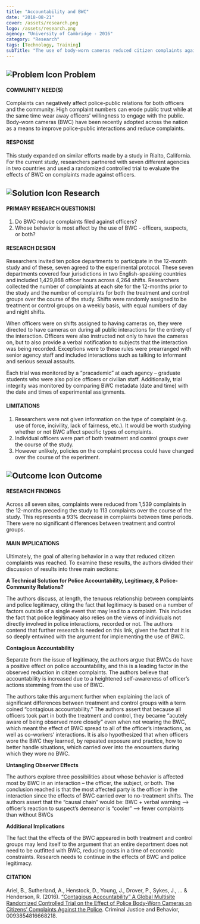 ```yaml
---
title: "Accountability and BWC"
date: "2018-08-21"
cover: /assets/research.png
logo: /assets/research.png
agency: "University of Cambridge - 2016"
category: "Research"
tags: [Technology, Training]
subTitle: "The use of body-worn cameras reduced citizen complaints against police in a multisite randomized controlled trial."
---
```


## ![Problem Icon](https://github.com/google/material-design-icons/raw/master/alert/1x_web/ic_error_outline_black_48dp.png "Problem") Problem

 #### COMMUNITY NEED(S)
 Complaints can negatively affect police-public relations for both officers and the community. High complaint numbers can erode public trust while at the same time wear away officers’ willingness to engage with the public. Body-worn cameras (BWC) have been recently adopted across the nation as a means to improve police-public interactions and reduce complaints.

#### RESPONSE
 This study expanded on similar efforts made by a study in Rialto, California. For the current study, researchers partnered with seven different agencies in two countries and used a randomized controlled trial to evaluate the effects of BWC on complaints made against officers.

## ![Solution Icon](https://github.com/google/material-design-icons/raw/master/action/1x_web/ic_lightbulb_outline_black_48dp.png "Solution") Research

#### PRIMARY RESEARCH QUESTION(S)
 1. Do BWC reduce complaints filed against officers?
 2. Whose behavior is most affect by the use of BWC - officers, suspects, or both?

#### RESEARCH DESIGN
Researchers invited ten police departments to participate in the 12-month study and of these, seven agreed to the experimental protocol. These seven departments covered four jurisdictions in two English-speaking countries and included 1,429,868 officer hours across 4,264 shifts. Researchers collected the number of complaints at each site for the 12-months prior to the study and the number of complaints for both the treatment and control groups over the course of the study.  Shifts were randomly assigned to be treatment or control groups on a weekly basis, with equal numbers of day and night shifts.

When officers were on shifts assigned to having cameras on, they were directed to have cameras on during all public interactions for the entirety of the interaction. Officers were also instructed not only to have the cameras on, but to also provide a verbal notification to subjects that the interaction was being recorded. Exceptions were to these rules were prearranged with senior agency staff and included interactions such as talking to informant and serious sexual assaults.

Each trial was monitored by a “pracademic” at each agency – graduate students who were also police officers or civilian staff. Additionally, trial integrity was monitored by comparing BWC metadata (date and time) with the date and times of experimental assignments.

#### LIMITATIONS
1. Researchers were not given information on the type of complaint (e.g. use of force, incivility, lack of fairness, etc.). It would be worth studying whether or not BWC affect specific types of complaints.
2. Individual officers were part of both treatment and control groups over the course of the study.
3. However unlikely, policies on the complaint process could have changed over the course of the experiment.

## ![Outcome Icon](https://github.com/google/material-design-icons/raw/master/action/1x_web/ic_view_list_black_48dp.png "Outcome") Outcome

#### RESEARCH FINDINGS
Across all seven sites, complaints were reduced from 1,539 complaints in the 12-months preceding the study to 113 complaints over the course of the study. This represents a 93% decrease in complaints between time periods. There were no significant differences between treatment and control groups.

#### MAIN IMPLICATIONS
Ultimately, the goal of altering behavior in a way that reduced citizen complaints was reached. To examine these results, the authors divided their discussion of results into three main sections:

**A Technical Solution for Police Accountability, Legitimacy, & Police-Community Relations?**

The authors discuss, at length, the tenuous relationship between complaints and police legitimacy, citing the fact that legitimacy is based on a number of factors outside of a single event that may lead to a complaint. This includes the fact that police legitimacy also relies on the views of individuals not directly involved in police interactions, recorded or not. The authors contend that further research is needed on this link, given the fact that it is so deeply entwined with the argument for implementing the use of BWC.

**Contagious Accountability**

Separate from the issue of legitimacy, the authors argue that BWCs do have a positive effect on police accountability, and this is a leading factor in the observed reduction in citizen complaints. The authors believe that accountability is increased due to a heightened self-awareness of officer’s actions stemming from the use of BWC.

The authors take this argument further when explaining the lack of significant differences between treatment and control groups with a term coined “contagious accountability.” The authors assert that because all officers took part in both the treatment and control, they became “acutely aware of being observed more closely” even when not wearing the BWC, which meant the effect of BWC spread to all of the officer’s interactions, as well as co-workers’ interactions. It is also hypothesized that when officers wore the BWC they learned, by repeated exposure and practice, how to better handle situations, which carried over into the encounters during which they wore no BWC.

**Untangling Observer Effects**

The authors explore three possibilities about whose behavior is affected most by BWC in an interaction – the officer, the subject, or both. The conclusion reached is that the most affected party is the officer in the interaction since the effects of BWC carried over to no-treatment shifts. The authors assert that the “causal chain” would be:
BWC + verbal warning --> officer’s reaction to suspect’s demeanor is “cooler” --> fewer complaints than without BWCs

**Additional Implications**

The fact that the effects of the BWC appeared in both treatment and control groups may lend itself to the argument that an entire department does not need to be outfitted with BWC, reducing costs in a time of economic constraints. Research needs to continue in the effects of BWC and police legitimacy.
#### CITATION
Ariel, B., Sutherland, A., Henstock, D., Young, J., Drover, P., Sykes, J., ... & Henderson, R. (2016). [“Contagious Accountability” A Global Multisite Randomized Controlled Trial on the Effect of Police Body-Worn Cameras on Citizens’ Complaints Against the Police](https://www.repository.cam.ac.uk/bitstream/handle/1810/260710/Ariel_et_al-Journal_of_Criminal_Justice_and_Behavior-AM.pdf?sequence=1). Criminal Justice and Behavior, 0093854816668218.
